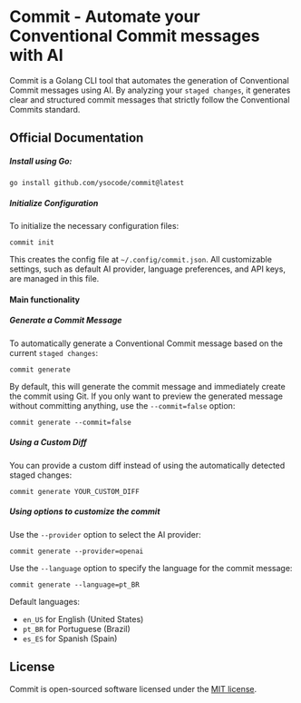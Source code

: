 # Commit - Automate your Conventional Commit messages with AI

Commit is a Golang CLI tool that automates the generation of Conventional Commit messages using AI.
By analyzing your `staged changes`, it generates clear and structured commit messages
that strictly follow the Conventional Commits standard.

## Official Documentation

##### Install using Go:

```shell
go install github.com/ysocode/commit@latest
```

##### Initialize Configuration

To initialize the necessary configuration files:

```shell
commit init
```

This creates the config file at `~/.config/commit.json`.
All customizable settings, such as default AI provider, language preferences, and API keys, are managed in this file.

#### Main functionality

##### Generate a Commit Message

To automatically generate a Conventional Commit message based on the current `staged changes`:

```shell
commit generate
```

By default, this will generate the commit message and immediately create the commit using Git.
If you only want to preview the generated message without committing anything, use the `--commit=false` option:

```shell
commit generate --commit=false
```

##### Using a Custom Diff

You can provide a custom diff instead of using the automatically detected staged changes:

```shell
commit generate YOUR_CUSTOM_DIFF
```

##### Using options to customize the commit

Use the `--provider` option to select the AI provider:

```shell
commit generate --provider=openai
```

Use the `--language` option to specify the language for the commit message:

```shell
commit generate --language=pt_BR
```

Default languages:

- `en_US` for English (United States)
- `pt_BR` for Portuguese (Brazil)
- `es_ES` for Spanish (Spain)

## License

Commit is open-sourced software licensed under the [MIT license](LICENSE.md).
